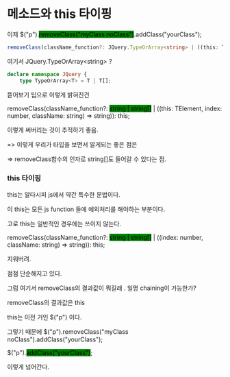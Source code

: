 # 메소드와 this 타이핑

이제 $("p").<mark style="background-color:green;">removeClass("myClass noClass")</mark>.addClass("yourClass");



```typescript
removeClass(className_function?: JQuery.TypeOrArray<string> | ((this: TElement, index: number, className: string) => string)): this;
```

여기서 JQuery.TypeOrArray\<string> ?



```typescript
declare namespace JQuery {
    type TypeOrArray<T> = T | T[];
```

뜯어보기 팁으로 이렇게 밝혀진건&#x20;



removeClass(className\_function?: <mark style="background-color:green;">string | string\[]</mark> | ((this: TElement, index: number, className: string) => string)): this;

이렇게 써버리는 것이 추적하기 좋음.

\=> 이렇게 우리가 타입을 보면서 알게되는 좋은 점은&#x20;

\=> removeClass함수의 인자로 string\[]도 들어갈 수 있다는 점.



### &#x20;this 타이핑

this는 알다시피 js에서 약간 특수한 문법이다.&#x20;

이 this는 모든 js function 들에 예외처리를 해야하는 부분이다.&#x20;

고로 this는 일반적인 경우에는 쓰이지 않는다.



removeClass(className\_function?: <mark style="background-color:green;">string | string\[]</mark> | ((index: number, className: string) => string)): this;



지워버려.

점점 단순해지고 있다.



그럼 여기서 removeClass의 결과값이 뭐길래 . 일명 chaining이 가능한가?

removeClass의 결과값은 this&#x20;



this는 이전 거인 $("p") 이다.

그렇기 때문에 $("p").removeClass("myClass noClass").addClass("yourClass");

$("p").<mark style="background-color:green;">addClass("yourClass")</mark>;

이렇게 넘어간다.














